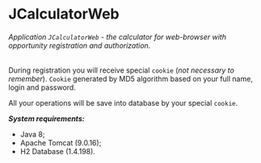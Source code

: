# JCalculatorWeb
###### Application `JCalculatorWeb` - the calculator for web-browser with opportunity registration and authorization.

During registration you will receive special `cookie` (_not necessary to remember_).
`Cookie` generated by MD5 algorithm based on your full name, login and password.

All your operations will be save into database by your special `cookie`.

**_System requirements:_**
- Java 8;
- Apache Tomcat (9.0.16);
- H2 Database (1.4.198).